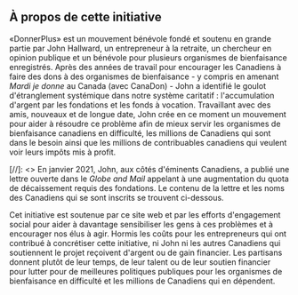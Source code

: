 ## À propos de cette initiative

«DonnerPlus» est un mouvement bénévole fondé et soutenu en grande partie par John Hallward, un entrepreneur à la retraite, un chercheur en opinion publique et un bénévole pour plusieurs organismes de bienfaisance enregistrés. Après des années de travail pour encourager les Canadiens à faire des dons à des organismes de bienfaisance - y compris en amenant *Mardi je donne* au Canada (avec CanaDon) - John a identifié le goulot d'étranglement systémique dans notre système caritatif&nbsp;: l'accumulation d'argent par les fondations et les fonds à vocation. Travaillant avec des amis, nouveaux et de longue date, John crée en ce moment un mouvement pour aider à résoudre ce problème afin de mieux servir les organismes de bienfaisance canadiens en difficulté, les millions de Canadiens qui sont dans le besoin ainsi que les millions de contribuables canadiens qui veulent voir leurs impôts mis à profit.

[//]: <> En janvier 2021, John, aux côtés d'éminents Canadiens, a publié une lettre ouverte dans le *Globe and Mail* appelant à une augmentation du quota de décaissement requis des fondations. Le contenu de la lettre et les noms des Canadiens qui se sont inscrits se trouvent ci-dessous.

Cet initiative est soutenue par ce site web et par les efforts d'engagement social pour aider à davantage sensibiliser les gens à ces problèmes et à encourager nos élus à agir. Hormis les coûts pour les entrepreneurs qui ont contribué à concrétiser cette initiative, ni John ni les autres Canadiens qui soutiennent le projet reçoivent d'argent ou de gain financier. Les partisans donnent plutôt de leur temps, de leur talent ou de leur soutien financier pour lutter pour de meilleures politiques publiques pour les organismes de bienfaisance en difficulté et les millions de Canadiens qui en dépendent.